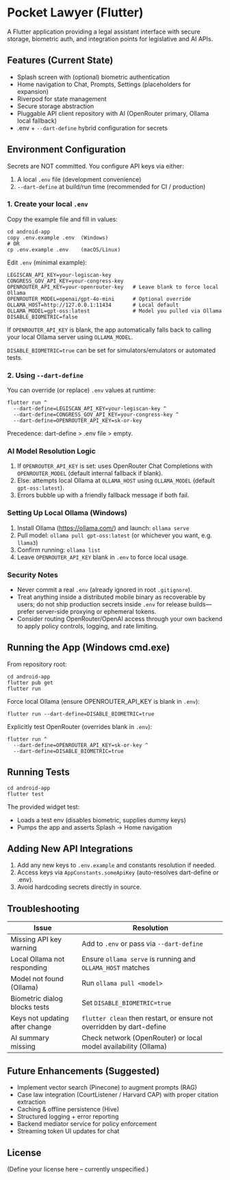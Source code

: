 # Pocket Lawyer (Flutter)

A Flutter application providing a legal assistant interface with secure storage, biometric auth, and integration points for legislative and AI APIs.

## Features (Current State)
- Splash screen with (optional) biometric authentication
- Home navigation to Chat, Prompts, Settings (placeholders for expansion)
- Riverpod for state management
- Secure storage abstraction
- Pluggable API client repository with AI (OpenRouter primary, Ollama local fallback)
- .env + `--dart-define` hybrid configuration for secrets

## Environment Configuration
Secrets are NOT committed. You configure API keys via either:
1. A local `.env` file (development convenience)
2. `--dart-define` at build/run time (recommended for CI / production)

### 1. Create your local `.env`
Copy the example file and fill in values:
```
cd android-app
copy .env.example .env  (Windows)
# OR
cp .env.example .env    (macOS/Linux)
```
Edit `.env` (minimal example):
```
LEGISCAN_API_KEY=your-legiscan-key
CONGRESS_GOV_API_KEY=your-congress-key
OPENROUTER_API_KEY=your-openrouter-key   # Leave blank to force local Ollama
OPENROUTER_MODEL=openai/gpt-4o-mini      # Optional override
OLLAMA_HOST=http://127.0.0.1:11434       # Local default
OLLAMA_MODEL=gpt-oss:latest              # Model you pulled via Ollama
DISABLE_BIOMETRIC=false
```
If `OPENROUTER_API_KEY` is blank, the app automatically falls back to calling your local Ollama server using `OLLAMA_MODEL`.

`DISABLE_BIOMETRIC=true` can be set for simulators/emulators or automated tests.

### 2. Using `--dart-define`
You can override (or replace) `.env` values at runtime:
```
flutter run ^
  --dart-define=LEGISCAN_API_KEY=your-legiscan-key ^
  --dart-define=CONGRESS_GOV_API_KEY=your-congress-key ^
  --dart-define=OPENROUTER_API_KEY=sk-or-key
```
Precedence: dart-define > .env file > empty.

### AI Model Resolution Logic
1. If `OPENROUTER_API_KEY` is set: uses OpenRouter Chat Completions with `OPENROUTER_MODEL` (default internal fallback if blank).
2. Else: attempts local Ollama at `OLLAMA_HOST` using `OLLAMA_MODEL` (default `gpt-oss:latest`).
3. Errors bubble up with a friendly fallback message if both fail.

### Setting Up Local Ollama (Windows)
1. Install Ollama (https://ollama.com/) and launch: `ollama serve`
2. Pull model: `ollama pull gpt-oss:latest` (or whichever you want, e.g. `llama3`)
3. Confirm running: `ollama list`
4. Leave `OPENROUTER_API_KEY` blank in `.env` to force local usage.

### Security Notes
- Never commit a real `.env` (already ignored in root `.gitignore`).
- Treat anything inside a distributed mobile binary as recoverable by users; do not ship production secrets inside `.env` for release builds—prefer server-side proxying or ephemeral tokens.
- Consider routing OpenRouter/OpenAI access through your own backend to apply policy controls, logging, and rate limiting.

## Running the App (Windows cmd.exe)
From repository root:
```
cd android-app
flutter pub get
flutter run
```
Force local Ollama (ensure OPENROUTER_API_KEY is blank in `.env`):
```
flutter run --dart-define=DISABLE_BIOMETRIC=true
```
Explicitly test OpenRouter (overrides blank in `.env`):
```
flutter run ^
  --dart-define=OPENROUTER_API_KEY=sk-or-key ^
  --dart-define=DISABLE_BIOMETRIC=true
```

## Running Tests
```
cd android-app
flutter test
```
The provided widget test:
- Loads a test env (disables biometric, supplies dummy keys)
- Pumps the app and asserts Splash -> Home navigation

## Adding New API Integrations
1. Add any new keys to `.env.example` and constants resolution if needed.
2. Access keys via `AppConstants.someApiKey` (auto-resolves dart-define or .env).
3. Avoid hardcoding secrets directly in source.

## Troubleshooting
| Issue | Resolution |
|-------|------------|
| Missing API key warning | Add to `.env` or pass via `--dart-define` |
| Local Ollama not responding | Ensure `ollama serve` is running and `OLLAMA_HOST` matches |
| Model not found (Ollama) | Run `ollama pull <model>` |
| Biometric dialog blocks tests | Set `DISABLE_BIOMETRIC=true` |
| Keys not updating after change | `flutter clean` then restart, or ensure not overridden by dart-define |
| AI summary missing | Check network (OpenRouter) or local model availability (Ollama) |

## Future Enhancements (Suggested)
- Implement vector search (Pinecone) to augment prompts (RAG)
- Case law integration (CourtListener / Harvard CAP) with proper citation extraction
- Caching & offline persistence (Hive)
- Structured logging + error reporting
- Backend mediator service for policy enforcement
- Streaming token UI updates for chat

## License
(Define your license here – currently unspecified.)
